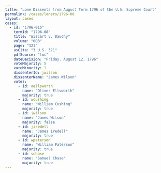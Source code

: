 ```yaml
---
title: "Lone Dissents from August Term 1796 of the U.S. Supreme Court"
permalink: /cases/loners/1796-08
layout: cases
cases:
  - id: "1796-015"
    termId: "1796-08"
    title: "Wiscart v. Dauchy"
    volume: "003"
    page: "321"
    usCite: "3 U.S. 321"
    pdfSource: "loc"
    dateDecision: "Friday, August 12, 1796"
    voteMajority: 5
    voteMinority: 1
    dissenterId: jwilson
    dissenterName: "James Wilson"
    votes:
      - id: oellsworth
        name: "Oliver Ellsworth"
        majority: true
      - id: wcushing
        name: "William Cushing"
        majority: true
      - id: jwilson
        name: "James Wilson"
        majority: false
      - id: jiredell
        name: "James Iredell"
        majority: true
      - id: wpaterson
        name: "William Paterson"
        majority: true
      - id: schase
        name: "Samuel Chase"
        majority: true
---
```

